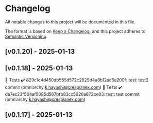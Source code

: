 # Changelog

All notable changes to this project will be documented in this file.

The format is based on [Keep a Changelog](https://keepachangelog.com/en/1.1.0/),
and this project adheres to [Semantic Versioning](https://semver.org/spec/v2.0.0.html).

## [v0.1.20] - 2025-01-13

## [v0.1.18] - 2025-01-13

🧪 Tests
✔️ 829c1e4d450db555d572c2929d4a8b12ac6a200f: test: test2 commit (omniarchy <k.hayashi@cresplanex.com>)
🧪 Tests
✔️ da7ec23f564af5395d567bfb83cc5920a872ce03: test: test commit (omniarchy <k.hayashi@cresplanex.com>)
## [v0.1.17] - 2025-01-13
